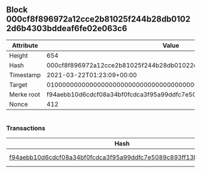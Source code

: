 ## Block 000cf8f896972a12cce2b81025f244b28db01022d6b4303bddeaf6fe02e063c6

Attribute | Value
--- | ---
Height | 654
Hash | 000cf8f896972a12cce2b81025f244b28db01022d6b4303bddeaf6fe02e063c6
Timestamp | 2021-03-22T01:23:09+00:00
Target | 0100000000000000000000000000000000000000000000000000000000000000
Merke root | f94aebb10d6cdcf08a34bf0fcdca3f95a99ddfc7e5089c893ff13b75a24d9c00
Nonce | 412

```

```

### Transactions

Hash | Amount
--- | ---
[f94aebb10d6cdcf08a34bf0fcdca3f95a99ddfc7e5089c893ff13b75a24d9c00](f94aebb10d6cdcf08a34bf0fcdca3f95a99ddfc7e5089c893ff13b75a24d9c00.md) | 10.00000000 SKEPTI 
